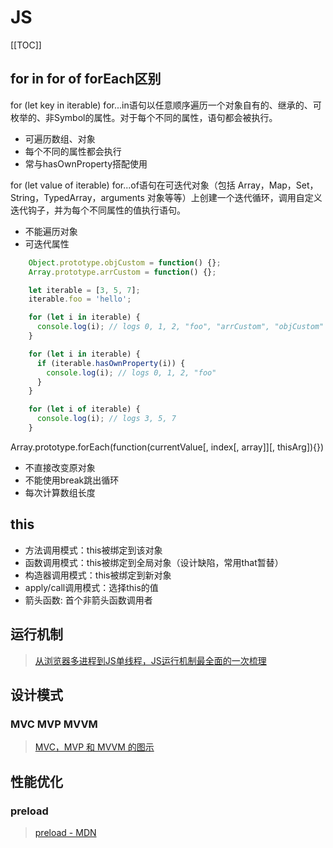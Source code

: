# JS

[[TOC]]

## for in for of forEach区别

for (let key in iterable)
for...in语句以任意顺序遍历一个对象自有的、继承的、可枚举的、非Symbol的属性。对于每个不同的属性，语句都会被执行。

-   可遍历数组、对象
-   每个不同的属性都会执行
-   常与hasOwnProperty搭配使用

for (let value of iterable)
for...of语句在可迭代对象（包括 Array，Map，Set，String，TypedArray，arguments 对象等等）上创建一个迭代循环，调用自定义迭代钩子，并为每个不同属性的值执行语句。

-   不能遍历对象
-   可迭代属性

```js
    Object.prototype.objCustom = function() {};
    Array.prototype.arrCustom = function() {};

    let iterable = [3, 5, 7];
    iterable.foo = 'hello';

    for (let i in iterable) {
      console.log(i); // logs 0, 1, 2, "foo", "arrCustom", "objCustom"
    }

    for (let i in iterable) {
      if (iterable.hasOwnProperty(i)) {
        console.log(i); // logs 0, 1, 2, "foo"
      }
    }

    for (let i of iterable) {
      console.log(i); // logs 3, 5, 7
    }
```

Array.prototype.forEach(function(currentValue[, index\[, array\]][, thisArg]){})

-   不直接改变原对象
-   不能使用break跳出循环
-   每次计算数组长度

## this

-   方法调用模式：this被绑定到该对象
-   函数调用模式：this被绑定到全局对象（设计缺陷，常用that暂替）
-   构造器调用模式：this被绑定到新对象
-   apply/call调用模式：选择this的值
-   箭头函数: 首个非箭头函数调用者

## 运行机制

> [从浏览器多进程到JS单线程，JS运行机制最全面的一次梳理](https://segmentfault.com/a/1190000012925872)

## 设计模式

### MVC MVP MVVM

> [MVC，MVP 和 MVVM 的图示](http://www.ruanyifeng.com/blog/2015/02/mvcmvp_mvvm.html)

## 性能优化

### preload

> [preload - MDN](https://developer.mozilla.org/zh-CN/docs/Web/HTML/Preloading_content)
